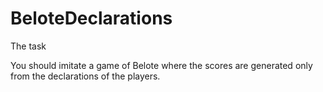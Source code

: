 # BeloteDeclarations

The task

You should imitate a game of Belote where the scores are generated only from the declarations of the players.